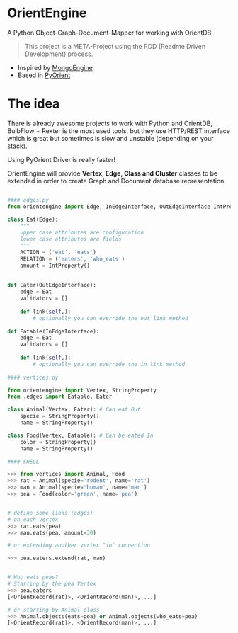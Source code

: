 OrientEngine
============

A Python Object-Graph-Document-Mapper for working with OrientDB 


> This project is a META-Project using the RDD (Readme Driven Development) process.


- Inspired by [MongoEngine](http://github.com/mongoengine) 
- Based in [PyOrient](https://github.com/rochacbruno/pyorient)


The idea 
========

There is already awesome projects to work with Python and OrientDB, BulbFlow + Rexter is the most used tools, but they use HTTP/REST interface which is great but sometimes is slow and unstable (depending on your stack). 

Using PyOrient Driver is really faster!

OrientEngine will provide **Vertex, Edge, Class and Cluster** classes to be extended in order to create Graph and Document database representation.

```python

#### edges.py
from orientengine import Edge, InEdgeInterface, OutEdgeInterface IntProperty

class Eat(Edge):
    """
    upper case attributes are configuration
    lower case attributes are fields
    """
    ACTION = ('eat', 'eats')
    RELATION = ('eaters', 'who_eats')
    amount = IntProperty()
    
    
def Eater(OutEdgeInterface):
    edge = Eat
    validators = []
    
    def link(self,):
        # optionally you can override the out link method
    
def Eatable(InEdgeInterface):
    edge = Eat
    validators = []
    
    def link(self,):
        # optionally you can override the in link method
    
#### vertices.py

from orientengine import Vertex, StringProperty
from .edges import Eatable, Eater

class Animal(Vertex, Eater): # Can eat Out
    specie = StringProperty()
    name = StringProperty()

class Food(Vertex, Eatable): # Can be eated In
    color = StringProperty()
    name = StringProperty()

#### SHELL

>>> from vertices import Animal, Food
>>> rat = Animal(specie='rodent', name='rat')
>>> man = Animal(specie='human', name='man')
>>> pea = Food(color='green', name='pea')


# define some links (edges) 
# on each vertex
>>> rat.eats(pea)
>>> man.eats(pea, amount=30)

# or extending another vertex "in" connection

>>> pea.eaters.extend(rat, man)


# Who eats peas?
# Starting by the pea Vertex
>>> pea.eaters
[<OrientRecord(rat)>, <OrientRecord(man)>, ...]

# or starting by Animal class
>>> Animal.objects(eats=pea) or Animal.objects(who_eats=pea)
[<OrientRecord(rat)>, <OrientRecord(man)>, ...]

```

